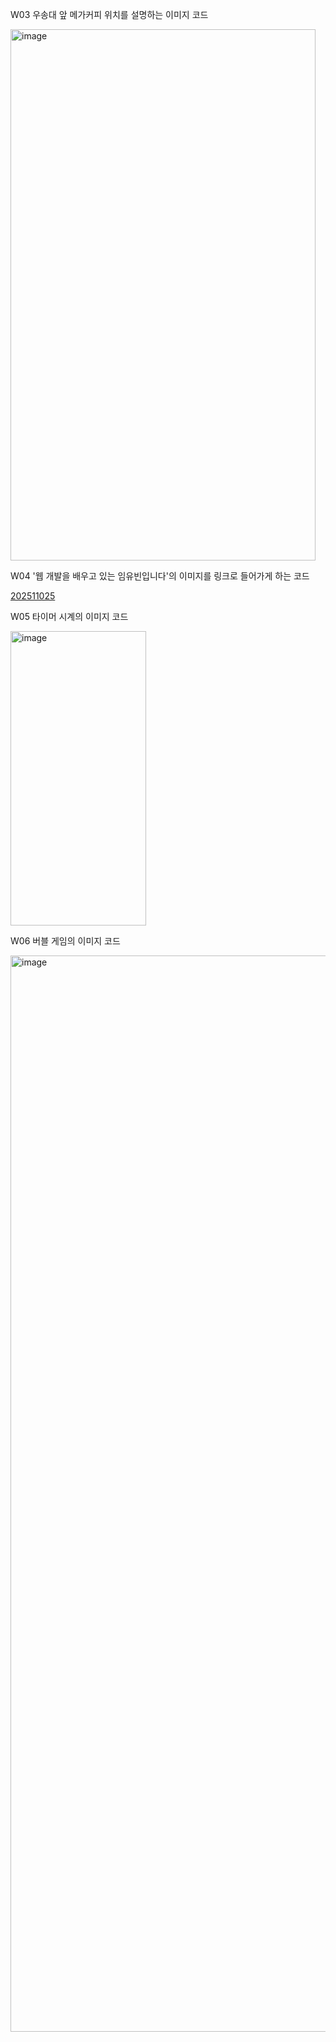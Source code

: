 W03 
우송대 앞 메가커피 위치를 설명하는 이미지 코드

<img width="488" height="850" alt="image" src="https://github.com/user-attachments/assets/ac151d77-0b28-4036-9bcb-3ffff843e757" />

W04
'웹 개발을 배우고 있는 임유빈입니다'의 이미지를 링크로 들어가게 하는 코드

[202511025](https://github.com/user-attachments/assets/a6540f2b-92bc-49ff-9220-af0608e6406a)



W05
타이머 시계의 이미지 코드


<img width="217" height="471" alt="image" src="https://github.com/user-attachments/assets/d79453c9-d6ad-4270-a81d-6205c770ca9d" />

W06
버블 게임의 이미지 코드

<img width="780" height="1722" alt="image" src="https://github.com/user-attachments/assets/f9b941f6-ada8-440c-8204-e0dc884492a1" />
